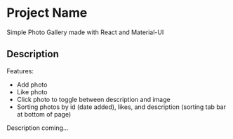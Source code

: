 # Project Name

Simple Photo Gallery made with React and Material-UI

## Description

Features:
- Add photo
- Like photo
- Click photo to toggle between description and image
- Sorting photos by id (date added), likes, and description (sorting tab bar at bottom of page)

Description coming...
